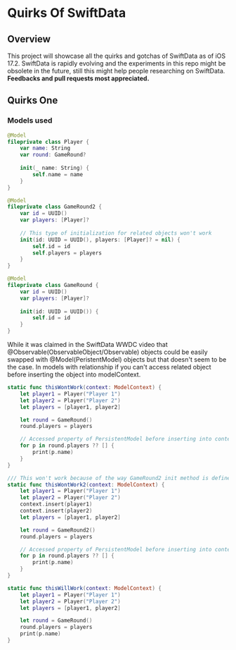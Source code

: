 # Quirks Of SwiftData

## Overview

This project will showcase all the quirks and gotchas of SwiftData as of iOS 17.2. SwiftData is rapidly evolving and the experiments in this repo might be obsolete in the future, still this might help people researching on SwiftData.
**Feedbacks and pull requests most appreciated.**

## Quirks One

### Models used

``` swift
@Model
fileprivate class Player {
    var name: String
    var round: GameRound?
    
    init(_ name: String) {
        self.name = name
    }
}

@Model
fileprivate class GameRound2 {
    var id = UUID()
    var players: [Player]?
    
    // This type of initialization for related objects won't work
    init(id: UUID = UUID(), players: [Player]? = nil) {
        self.id = id
        self.players = players
    }
}

@Model
fileprivate class GameRound {
    var id = UUID()
    var players: [Player]?
    
    init(id: UUID = UUID()) {
        self.id = id
    }
}
```

While it was claimed in the SwiftData WWDC video that @Observable(ObservableObject/Observable)  objects could be easily swapped with @Model(PeristentModel) objects but that doesn't seem to be the case. In models with relationship if you can't access related object before inserting the object into modelContext.

```swift
static func thisWontWork(context: ModelContext) {
    let player1 = Player("Player 1")
    let player2 = Player("Player 2")
    let players = [player1, player2]

    let round = GameRound()
    round.players = players

    // Accessed property of PersistentModel before inserting into context
    for p in round.players ?? [] {
        print(p.name)
    }
}

/// This won't work because of the way GameRound2 init method is defined. You should not initialized a property that has inverse this way.
static func thisWontWork2(context: ModelContext) {
    let player1 = Player("Player 1")
    let player2 = Player("Player 2")
    context.insert(player1)
    context.insert(player2)
    let players = [player1, player2]

    let round = GameRound2()
    round.players = players

    // Accessed property of PersistentModel before inserting into context
    for p in round.players ?? [] {
        print(p.name)
    }
}

static func thisWillWork(context: ModelContext) {
    let player1 = Player("Player 1")
    let player2 = Player("Player 2")
    let players = [player1, player2]

    let round = GameRound()
    round.players = players
    print(p.name)
}
    
```
